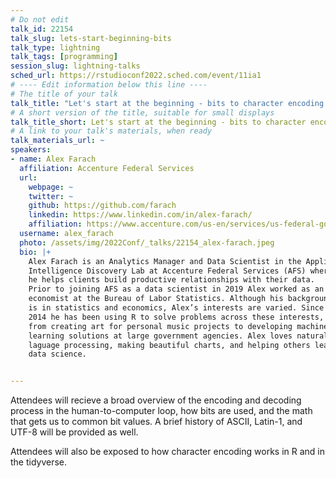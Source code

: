 ```yaml
---
# Do not edit
talk_id: 22154
talk_slug: lets-start-beginning-bits
talk_type: lightning
talk_tags: [programming]
session_slug: lightning-talks
sched_url: https://rstudioconf2022.sched.com/event/11ia1
# ---- Edit information below this line ----
# The title of your talk
talk_title: "Let's start at the beginning - bits to character encoding in R"
# A short version of the title, suitable for small displays
talk_title_short: Let's start at the beginning - bits to character encoding in R
# A link to your talk's materials, when ready
talk_materials_url: ~
speakers:
- name: Alex Farach
  affiliation: Accenture Federal Services
  url:
    webpage: ~
    twitter: ~
    github: https://github.com/farach
    linkedin: https://www.linkedin.com/in/alex-farach/
    affiliation: https://www.accenture.com/us-en/services/us-federal-government/artificial-intelligence
  username: alex_farach
  photo: /assets/img/2022Conf/_talks/22154_alex-farach.jpeg
  bio: |+
    Alex Farach is an Analytics Manager and Data Scientist in the Applied
    Intelligence Discovery Lab at Accenture Federal Services (AFS) where
    he helps clients build productive relationships with their data.
    Prior to joining AFS as a data scientist in 2019 Alex worked as an
    economist at the Bureau of Labor Statistics. Although his background
    is in statistics and economics, Alex’s interests are varied. Since
    2014 he has been using R to solve problems across these interests,
    from creating art for personal music projects to developing machine
    learning solutions at large government agencies. Alex loves natural 
    laguage processing, making beautiful charts, and helping others learn 
    data science.


---
```


<!-- ABSTRACT ----
Please write abstract below. You may use simple markdown (links, code style, bold, italics)
-->

Attendees will recieve a broad overview of the encoding and decoding process 
in the human-to-computer loop, how bits are used, and the math that gets us 
to common bit values. A brief history of ASCII, Latin-1, and UTF-8 will be 
provided as well.

Attendees will also be exposed to how character encoding works in R and in
the tidyverse.

